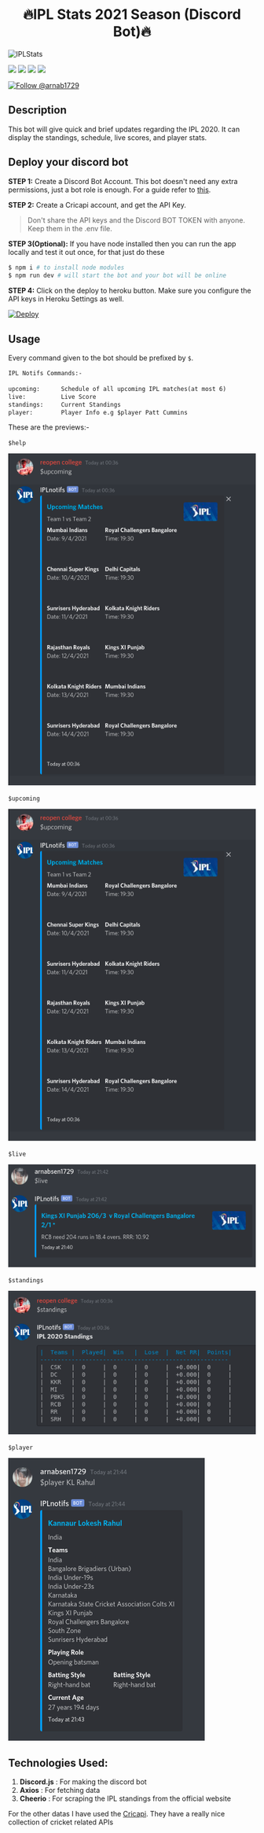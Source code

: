 <div align="center"><h1>🔥IPL Stats 2021 Season (Discord Bot)🔥</h1></div>


![IPLStats](https://socialify.git.ci/arnabsen1729/IPLStats/image?description=1&descriptionEditable=Discord%20bot%20for%20IPL%20statistics%2C%20standings%20and%20player%20information&font=Rokkitt&forks=1&language=1&owner=1&pattern=Circuit%20Board&stargazers=1&theme=Dark)

<img src="https://img.shields.io/badge/javascript%20-%23323330.svg?&style=for-the-badge&logo=javascript&logoColor=%23F7DF1E"/>
<img src="https://img.shields.io/badge/node.js%20-%2343853D.svg?&style=for-the-badge&logo=node.js&logoColor=white"/>   <img src="https://img.shields.io/badge/github%20-%23121011.svg?&style=for-the-badge&logo=github&logoColor=white"/> <img src="https://img.shields.io/badge/heroku%20-%23430098.svg?&style=for-the-badge&logo=heroku&logoColor=white"/>

[![Follow @arnab1729](https://img.shields.io/github/followers/arnabsen1729?label=follow%20me&style=for-the-badge)](https://github.com/arnabsen1729)

## Description

This bot will give quick and brief updates regarding the IPL 2020. It can display the standings, schedule, live scores, and player stats.

## Deploy your discord bot

**STEP 1:** Create a Discord Bot Account. This bot doesn't need any extra permissions, just a bot role is enough. For a guide refer to [this](https://realpython.com/how-to-make-a-discord-bot-python/#creating-an-application).

**STEP 2:** Create a Cricapi account, and get the API Key.

> Don't share the API keys and the Discord BOT TOKEN with anyone. Keep them in the .env file.

**STEP 3(Optional):** If you have node installed then you can run the app locally and test it out once, for that just do these

```bash
$ npm i # to install node modules
$ npm run dev # will start the bot and your bot will be online
```

**STEP 4:** Click on the deploy to heroku button. Make sure you configure the API keys in Heroku Settings as well.

[![Deploy](https://www.herokucdn.com/deploy/button.svg)](https://heroku.com/deploy?template=https://github.com/arnabsen1729/IPLStats)


## Usage

Every command given to the bot should be prefixed by `$`.

```
IPL Notifs Commands:-

upcoming:      Schedule of all upcoming IPL matches(at most 6)
live:          Live Score
standings:     Current Standings
player:        Player Info e.g $player Patt Cummins
```

These are the previews:-

`$help`

![help](assets/ss/upcoming.png)

`$upcoming`

![upcoming](assets/ss/upcoming.png)

`$live`

![live](assets/ss/live.png)

`$standings`

![standings](assets/ss/standings.png)

`$player`

![player](assets/ss/player.png)

## Technologies Used:

1. **Discord.js** : For making  the discord bot
2. **Axios** : For fetching data
3. **Cheerio** : For scraping the IPL standings from the official website

For the other datas I have used the [Cricapi](https://cricapi.com/). They have a really nice collection of cricket related APIs
